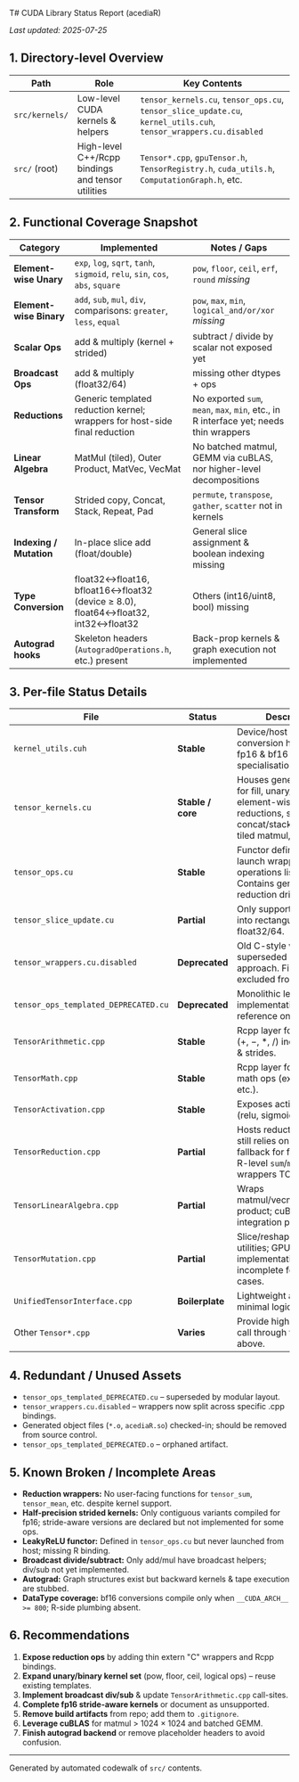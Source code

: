 T# CUDA Library Status Report (acediaR)

_Last updated: 2025-07-25_

## 1. Directory‐level Overview

| Path | Role | Key Contents |
|------|------|--------------|
| `src/kernels/` | Low-level CUDA kernels & helpers | `tensor_kernels.cu`, `tensor_ops.cu`, `tensor_slice_update.cu`, `kernel_utils.cuh`, `tensor_wrappers.cu.disabled` |
| `src/` (root) | High-level C++/Rcpp bindings and tensor utilities | `Tensor*.cpp`, `gpuTensor.h`, `TensorRegistry.h`, `cuda_utils.h`, `ComputationGraph.h`, etc. |

## 2. Functional Coverage Snapshot

| Category | Implemented | Notes / Gaps |
|----------|-------------|--------------|
| **Element-wise Unary** | `exp`, `log`, `sqrt`, `tanh`, `sigmoid`, `relu`, `sin`, `cos`, `abs`, `square` | `pow`, `floor`, `ceil`, `erf`, `round` _missing_ |
| **Element-wise Binary** | `add`, `sub`, `mul`, `div`, comparisons: `greater`, `less`, `equal` | `pow`, `max`, `min`, `logical_and/or/xor` _missing_ |
| **Scalar Ops** | add & multiply (kernel + strided) | subtract / divide by scalar not exposed yet |
| **Broadcast Ops** | add & multiply (float32/64) | missing other dtypes + ops |
| **Reductions** | Generic templated reduction kernel; wrappers for host-side final reduction | No exported `sum`, `mean`, `max`, `min`, etc., in R interface yet; needs thin wrappers |
| **Linear Algebra** | MatMul (tiled), Outer Product, MatVec, VecMat | No batched matmul, GEMM via cuBLAS, nor higher-level decompositions |
| **Tensor Transform** | Strided copy, Concat, Stack, Repeat, Pad | `permute`, `transpose`, `gather`, `scatter` not in kernels |
| **Indexing / Mutation** | In-place slice add (float/double) | General slice assignment & boolean indexing missing |
| **Type Conversion** | float32↔float16, bfloat16↔float32 (device ≥ 8.0), float64↔float32, int32↔float32 | Others (int16/uint8, bool) missing |
| **Autograd hooks** | Skeleton headers (`AutogradOperations.h`, etc.) present | Back-prop kernels & graph execution not implemented |

## 3. Per-file Status Details

| File | Status | Description |
|------|--------|-------------|
| `kernel_utils.cuh` | **Stable** | Device/host type-conversion helpers incl. fp16 & bf16 specialisations. |
| `tensor_kernels.cu` | **Stable / core** | Houses generic kernels for fill, unary/binary element-wise, reductions, strided copy, concat/stack/repeat/pad, tiled matmul, etc. |
| `tensor_ops.cu` | **Stable** | Functor definitions + launch wrappers for operations listed above. Contains generic reduction driver. |
| `tensor_slice_update.cu` | **Partial** | Only supports _add scalar_ into rectangular slice for float32/64. |
| `tensor_wrappers.cu.disabled` | **Deprecated** | Old C-style wrappers; superseded by modular approach. File is excluded from build. |
| `tensor_ops_templated_DEPRECATED.cu` | **Deprecated** | Monolithic legacy implementation; kept for reference only. |
| `TensorArithmetic.cpp` | **Stable** | Rcpp layer for binary ops (+, −, *, /) incl. broadcast & strides. |
| `TensorMath.cpp` | **Stable** | Rcpp layer for unary math ops (exp, log, sqrt, etc.). |
| `TensorActivation.cpp` | **Stable** | Exposes activations (relu, sigmoid, tanh) to R. |
| `TensorReduction.cpp` | **Partial** | Hosts reduction logic but still relies on CPU fallback for final reduce; R-level `sum`/`mean` wrappers TODO. |
| `TensorLinearAlgebra.cpp` | **Partial** | Wraps matmul/vecmat/outer product; cuBLAS integration planned. |
| `TensorMutation.cpp` | **Partial** | Slice/reshape/contiguous utilities; GPU implementations incomplete for complex cases. |
| `UnifiedTensorInterface.cpp` | **Boilerplate** | Lightweight aggregator; minimal logic. |
| Other `Tensor*.cpp` | **Varies** | Provide high-level API; call through to kernels above. |

## 4. Redundant / Unused Assets

* `tensor_ops_templated_DEPRECATED.cu` – superseded by modular layout.
* `tensor_wrappers.cu.disabled` – wrappers now split across specific .cpp bindings.
* Generated object files (`*.o`, `acediaR.so`) checked-in; should be removed from source control.
* `tensor_ops_templated_DEPRECATED.o` – orphaned artifact.

## 5. Known Broken / Incomplete Areas

* **Reduction wrappers:** No user-facing functions for `tensor_sum`, `tensor_mean`, etc. despite kernel support.
* **Half-precision strided kernels:** Only contiguous variants compiled for fp16; stride-aware versions are declared but not implemented for some ops.
* **LeakyReLU functor:** Defined in `tensor_ops.cu` but never launched from host; missing R binding.
* **Broadcast divide/subtract:** Only add/mul have broadcast helpers; div/sub not yet implemented.
* **Autograd:** Graph structures exist but backward kernels & tape execution are stubbed.
* **DataType coverage:** bf16 conversions compile only when `__CUDA_ARCH__ >= 800`; R-side plumbing absent.

## 6. Recommendations

1. **Expose reduction ops** by adding thin extern "C" wrappers and Rcpp bindings.
2. **Expand unary/binary kernel set** (pow, floor, ceil, logical ops) – reuse existing templates.
3. **Implement broadcast div/sub** & update `TensorArithmetic.cpp` call-sites.
4. **Complete fp16 stride-aware kernels** or document as unsupported.
5. **Remove build artifacts** from repo; add them to `.gitignore`.
6. **Leverage cuBLAS** for matmul > 1024 × 1024 and batched GEMM.
7. **Finish autograd backend** or remove placeholder headers to avoid confusion.

---
Generated by automated codewalk of `src/` contents. 